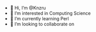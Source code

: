 - 👋 Hi, I’m @Knzru
- 👀 I’m interested in Computing Science
- 🌱 I’m currently learning Perl
- 💞️ I’m looking to collaborate on 


<!---
Knzru/Knzru is a ✨ special ✨ repository because its `README.md` (this file) appears on your GitHub profile.
You can click the Preview link to take a look at your changes.
--->
